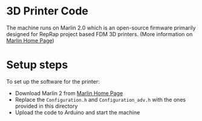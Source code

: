 # 3D Printer Code
The machine runs on Marlin 2.0 which is an open-source firmware primarily designed for RepRap project based FDM 3D printers. (More information on [Marlin Home Page](https://marlinfw.org/))

# Setup steps
To set up the software for the printer:
- Download Marlin 2 from [Marlin Home Page](https://marlinfw.org/)
- Replace the ```Configuration.h``` and ```Configuration_adv.h``` with the ones provided in this directory
- Upload the code to Arduino and start the machine